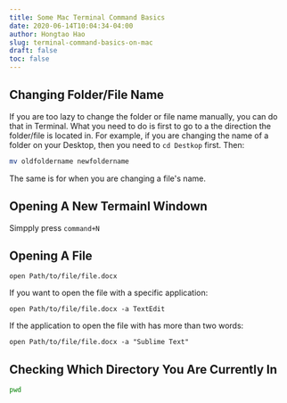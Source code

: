 ```yaml
---
title: Some Mac Terminal Command Basics
date: 2020-06-14T10:04:34-04:00
author: Hongtao Hao
slug: terminal-command-basics-on-mac
draft: false
toc: false
---
```


## Changing Folder/File Name

If you are too lazy to change the folder or file name manually, you can do that in Terminal. What you need to do is first to go to a the direction the folder/file is located in. For example, if you are changing the name of a folder on your Desktop, then you need to `cd Destkop` first. Then:

```bash
mv oldfoldername newfoldername
```

The same is for when you are changing a file's name.

## Opening A New Termainl Windown

Simpply press `command+N`

## Opening A File

`open Path/to/file/file.docx`

If you want to open the file with a specific application:

`open Path/to/file/file.docx -a TextEdit`

If the application to open the file with has more than two words:

`open Path/to/file/file.docx -a "Sublime Text"`


## Checking Which Directory You Are Currently In

```bash
pwd
```

